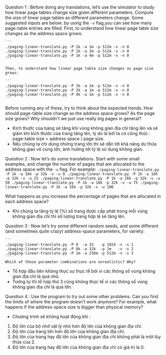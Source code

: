 Question 1 : Before doing any translations, let’s use the simulator to study how linear page tables change size given different parameters. Compute the size of linear page tables as different parameters change. Some suggested inputs are below; by using the `-v` flag,you can see how many page-table entries are filled. First, to understand how linear page table size changes as the address space grows:

    ```
    ./paging-linear-translate.py -P 1k -a 1m -p 512m -v -n 0
    ./paging-linear-translate.py -P 1k -a 2m -p 512m -v -n 0
    ./paging-linear-translate.py -P 1k -a 4m -p 512m -v -n 0
    ```

    Then, to understand how linear page table size changes as page size grows:

    ```
    ./paging-linear-translate.py -P 1k -a 1m -p 512m -v -n 0
    ./paging-linear-translate.py -P 2k -a 1m -p 512m -v -n 0
    ./paging-linear-translate.py -P 4k -a 1m -p 512m -v -n 0
    ```

Before running any of these, try to think about the expected trends. How should page-table size change as the address space grows? As the page size grows? Why shouldn’t we just use really big pages in general?

- Kích thước của bảng sẽ tăng khi vùng không gian địa chỉ tăng lên và sẽ giảm khi kích thước của trang tăng lên, lý do là bởi ta có công thức : page-table size = address space / page size.
- Nếu chúng ta chỉ dùng những trang lớn thì sẽ dẫn tới khả năng dư thừa không gian vô cùng lớn, ảnh hưởng tới tỷ lệ sử dụng không gian. 


Question 2 : Now let’s do some translations. Start with some small examples, and change the number of pages that are allocated to the address space with the `-u` flag. For example:
    ```
    ./paging-linear-translate.py -P 1k -a 16k -p 32k -v -u 0
    ./paging-linear-translate.py -P 1k -a 16k -p 32k -v -u 25
    ./paging-linear-translate.py -P 1k -a 16k -p 32k -v -u 50
    ./paging-linear-translate.py -P 1k -a 16k -p 32k -v -u 75
    ./paging-linear-translate.py -P 1k -a 16k -p 32k -v -u 100
    ```
    
What happens as you increase the percentage of pages that are allocated in each address space?

- Khi chúng ta tăng tỷ lệ (%) số trang được cấp phát trong mỗi vùng không gian địa chỉ thì số lượng trang hợp lệ sẽ tăng lên. 

Question 3 : Now let’s try some different random seeds, and some different (and sometimes quite crazy) address-space parameters, for variety:

    ```
    ./paging-linear-translate.py -P 8  -a 32   -p 1024 -v -s 1
    ./paging-linear-translate.py -P 8k -a 32k  -p 1m   -v -s 2
    ./paging-linear-translate.py -P 1m -a 256m -p 512m -v -s 3
    ```
    Which of these parameter combinations are unrealistic? Why?
  
- Tổ hợp đầu tiên không thực sự thực tế bởi vì các thông số vùng không gian địa chỉ là quá nhỏ. 
- Tương tự thì tổ hợp thứ 3 cũng không thực tế vì các thông số vùng không gian địa chỉ là quá lớn. 

Question 4 : Use the program to try out some other problems. Can you find the limits of where the program doesn’t work anymore? For example, what happens if the address-space size is bigger than physical memory?

- Chương trình sẽ không hoạt động khi : 
1. Độ lớn của bộ nhớ vật lý nhỏ hơn độ lớn của không gian địa chỉ.
2. Độ lớn của trang lớn hơn độ lớn của không gian địa chỉ. 
3. Độ lớn của trang hay độ lớn của không gian địa chỉ không phải là một lũy thừa của 2. 
4. Độ lớn của trang hay độ lớn của không gian địa chỉ có giá trị là 0. 
